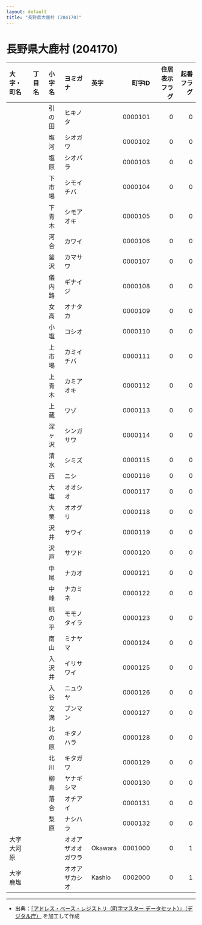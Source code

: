 ```yaml
---
layout: default
title: "長野県大鹿村 (204170)"
---
```


# 長野県大鹿村 (204170)

| 大字・町名 | 丁目名 | 小字名 | ヨミガナ | 英字 | 町字ID | 住居表示フラグ | 起番フラグ |
|:--------|:------|:------|:-----------------|:---------------------|--------:|----------:|--------:|
|  |  | 引の田 | ヒキノタ |  | 0000101 | 0 | 0 |
|  |  | 塩河 | シオガワ |  | 0000102 | 0 | 0 |
|  |  | 塩原 | シオバラ |  | 0000103 | 0 | 0 |
|  |  | 下市場 | シモイチバ |  | 0000104 | 0 | 0 |
|  |  | 下青木 | シモアオキ |  | 0000105 | 0 | 0 |
|  |  | 河合 | カワイ |  | 0000106 | 0 | 0 |
|  |  | 釜沢 | カマサワ |  | 0000107 | 0 | 0 |
|  |  | 儀内路 | ギナイジ |  | 0000108 | 0 | 0 |
|  |  | 女高 | オナタカ |  | 0000109 | 0 | 0 |
|  |  | 小塩 | コシオ |  | 0000110 | 0 | 0 |
|  |  | 上市場 | カミイチバ |  | 0000111 | 0 | 0 |
|  |  | 上青木 | カミアオキ |  | 0000112 | 0 | 0 |
|  |  | 上蔵 | ワゾ |  | 0000113 | 0 | 0 |
|  |  | 深ヶ沢 | シンガサワ |  | 0000114 | 0 | 0 |
|  |  | 清水 | シミズ |  | 0000115 | 0 | 0 |
|  |  | 西 | ニシ |  | 0000116 | 0 | 0 |
|  |  | 大塩 | オオシオ |  | 0000117 | 0 | 0 |
|  |  | 大栗 | オオグリ |  | 0000118 | 0 | 0 |
|  |  | 沢井 | サワイ |  | 0000119 | 0 | 0 |
|  |  | 沢戸 | サワド |  | 0000120 | 0 | 0 |
|  |  | 中尾 | ナカオ |  | 0000121 | 0 | 0 |
|  |  | 中峰 | ナカミネ |  | 0000122 | 0 | 0 |
|  |  | 桃の平 | モモノタイラ |  | 0000123 | 0 | 0 |
|  |  | 南山 | ミナヤマ |  | 0000124 | 0 | 0 |
|  |  | 入沢井 | イリサワイ |  | 0000125 | 0 | 0 |
|  |  | 入谷 | ニュウヤ |  | 0000126 | 0 | 0 |
|  |  | 文満 | ブンマン |  | 0000127 | 0 | 0 |
|  |  | 北の原 | キタノハラ |  | 0000128 | 0 | 0 |
|  |  | 北川 | キタガワ |  | 0000129 | 0 | 0 |
|  |  | 柳島 | ヤナギシマ |  | 0000130 | 0 | 0 |
|  |  | 落合 | オチアイ |  | 0000131 | 0 | 0 |
|  |  | 梨原 | ナシハラ |  | 0000132 | 0 | 0 |
| 大字大河原 |  |  | オオアザオオガワラ | Okawara | 0001000 | 0 | 1 |
| 大字鹿塩 |  |  | オオアザカシオ | Kashio | 0002000 | 0 | 1 |

---

- 出典：[「アドレス・ベース・レジストリ（町字マスター データセット）』（デジタル庁）](https://www.digital.go.jp/policies/base_registry_address/) を加工して作成